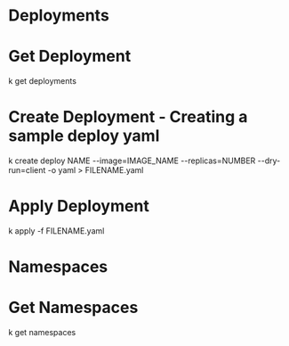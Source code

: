 # Deployments

# Get Deployment
k get deployments

# Create Deployment - Creating a sample deploy yaml
k create deploy NAME --image=IMAGE_NAME --replicas=NUMBER --dry-run=client -o yaml > FILENAME.yaml

# Apply Deployment
k apply -f FILENAME.yaml

# Namespaces

# Get Namespaces
k get namespaces
